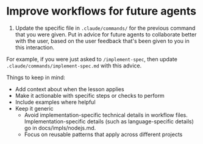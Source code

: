 # Improve workflows for future agents

1. Update the specific file in `.claude/commands/` for the previous command that you were given. Put in advice for future agents to collaborate better with the user, based on the user feedback that's been given to you in this interaction.

For example, if you were just asked to `/implement-spec`, then update `.claude/commands/implement-spec.md` with this advice.

Things to keep in mind:

- Add context about when the lesson applies
- Make it actionable with specific steps or checks to perform
- Include examples where helpful
- Keep it generic
  - Avoid implementation-specific technical details in workflow files. Implementation-specific details (such as language-specific details) go in docs/impls/nodejs.md.
  - Focus on reusable patterns that apply across different projects
